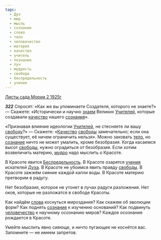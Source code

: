 ```yaml
---
tags:
  - Дух
  - мир
  - мысль
  - сознание
  - слово
  - тело
  - человечество
  - материя
  - качество
  - учитель
  - познание
  - луч
  - мудрость
  - свобода
  - беспредельность
  - учение
---
```


[Листы сада Мории 2 1925г](https://127.0.0.1:4002/agni/1925)

___322___
Спросят: «Как же вы упоминаете Создателя, которого не знаете?» — Скажете: «Исторически и научно [знаем](../../../tags/#познание) Великих [Учителей](../../../tags/#учитель), которые создавали [качество](../../../tags/#качество) нашего [сознания](../../../tags/#[сознание](../../../tags/#сознание))».   

«Признавая влияние идеологии [Учителей](../../../tags/#учитель), не стесняете ли вашу [свободу](../../../tags/#свобода)?» — Скажете: «[Качество](../../../tags/#качество) [свободы](../../../tags/#свобода) замечательно; если она существует, её ничем ограничить нельзя». Можно заковать [тело](../../../tags/#тело), но [сознание](../../../tags/#сознание) ничто не может умалить, кроме безобразия. Когда касаемся высот [свободы](../../../tags/#свобода), нужно оградиться от безобразия. Если хотим возвеличить материю, [мудро](../../../tags/#мудрость) надо мыслить о Красоте.   

В Красоте явится [Беспредельность](../../../tags/#беспредельность). В Красоте озарятся [учения](../../../tags/#учение) искателей [Духа](../../../tags/#Дух). В Красоте не убоимся явить правду [свободы](../../../tags/#свобода). В Красоте зажжём сияние каждой капли воды. В Красоте материю претворим в радугу.   

Нет безобразия, которое не утонет в лучах радуги разложения. Нет оков, которые не разложатся в свободе Красоты.   

Как найдём [слова](../../../tags/#слово) коснуться мироздания? Как скажем об эволюции форм? Как поднять [сознание](../../../tags/#сознание) к изучению оснований? Как подвинуть [человечество](../../../tags/#человечество) к научному осознанию миров? Каждое осознание рождается в Красоте.   

Умейте мыслить явно сияюще, и ничто пугающее не коснётся вас. Запомните — не имеем запретов.   


